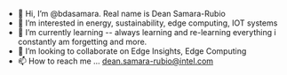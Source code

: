 - 👋 Hi, I’m @bdasamara.  Real name is Dean Samara-Rubio
- 👀 I’m interested in energy, sustainability, edge computing, IOT systems
- 🌱 I’m currently learning -- always learning and re-learning everything i constantly am forgetting and more.
- 💞️ I’m looking to collaborate on Edge Insights, Edge Computing
- 📫 How to reach me ... dean.samara-rubio@intel.com

<!---
bdasamara/bdasamara is a ✨ special ✨ repository because its `README.md` (this file) appears on your GitHub profile.
You can click the Preview link to take a look at your changes.
--->
